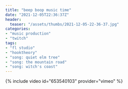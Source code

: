 ```yaml
---
title: "beep boop music time"
date: "2021-12-05T22:36:37Z"
header:
  teaser: "/assets/thumbs/2021-12-05-22-36-37.jpg"
categories:
- "music production"
- "twitch"
tags:
- "fl studio"
- "hooktheory"
- "song: quiet elm tree"
- "song: the mountain road"
- "song: witch's coast"
---
```

{% include video id="653540103" provider="vimeo" %}
